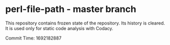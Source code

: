# perl-file-path - master branch

This repository contains frozen state of the repository.
Its history is cleared. It is used only for static code
analysis with Codacy.

Commit Time: 1692182887
